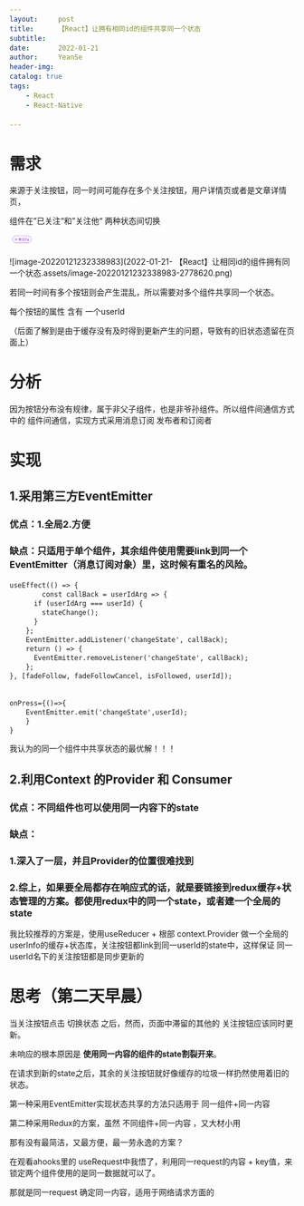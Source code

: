 ```yaml
---
layout:     post
title:      【React】让拥有相同id的组件共享同一个状态
subtitle:   
date:       2022-01-21
author:     YeanSe
header-img: 
catalog: true
tags:
    - React
    - React-Native

---
```


# 需求

来源于关注按钮，同一时间可能存在多个关注按钮，用户详情页或者是文章详情页，

组件在”已关注“和”关注他“ 两种状态间切换

<img src="2022-01-21- 【React】让相同id的组件拥有同一个状态.assets/image-20220121232325504-2778608.png" alt="image-20220121232325504" style="zoom:25%;" />

![image-20220121232338983](2022-01-21- 【React】让相同id的组件拥有同一个状态.assets/image-20220121232338983-2778620.png)

若同一时间有多个按钮则会产生混乱，所以需要对多个组件共享同一个状态。

每个按钮的属性 含有 一个userId

（后面了解到是由于缓存没有及时得到更新产生的问题，导致有的旧状态遗留在页面上）

# 分析

因为按钮分布没有规律，属于非父子组件，也是非爷孙组件。所以组件间通信方式中的 组件间通信，实现方式采用消息订阅 发布者和订阅者

# 实现

## 1.采用第三方EventEmitter

### 优点：1.全局2.方便

### 缺点：只适用于单个组件，其余组件使用需要link到同一个EventEmitter（消息订阅对象）里，这时候有重名的风险。

```react
useEffect(() => {
		const callBack = userIdArg => {
      if (userIdArg === userId) {
        stateChange();
      }
    };
    EventEmitter.addListener('changeState', callBack);
    return () => {
      EventEmitter.removeListener('changeState', callBack);
    };
}, [fadeFollow, fadeFollowCancel, isFollowed, userId]);


onPress={()=>{
  	EventEmitter.emit('changeState',userId);
	}
}
```

我认为的同一个组件中共享状态的最优解！！！



## 2.利用Context 的Provider 和 Consumer

### 优点：不同组件也可以使用同一内容下的state

### 缺点：

### 1.深入了一层，并且Provider的位置很难找到

### 2.综上，如果要全局都存在响应式的话，就是要链接到redux缓存+状态管理的方案。都使用redux中的同一个state，或者建一个全局的state

我比较推荐的方案是，使用useReducer + 根部 context.Provider 做一个全局的userInfo的缓存+状态库，关注按钮都link到同一userId的state中，这样保证 同一userId名下的关注按钮都是同步更新的

# 思考（第二天早晨）

当关注按钮点击 切换状态 之后，然而，页面中滞留的其他的 关注按钮应该同时更新。

未响应的根本原因是 <strong>使用同一内容的组件的state割裂开来</strong>。

在请求到新的state之后，其余的关注按钮就好像缓存的垃圾一样扔然使用着旧的状态。





第一种采用EventEmitter实现状态共享的方法只适用于 同一组件+同一内容

第二种采用Redux的方案，虽然 不同组件+同一内容 ，又大材小用

那有没有最简洁，又最方便，最一劳永逸的方案？

在观看ahooks里的 useRequest中我悟了，利用同一request的内容 + key值，来锁定两个组件使用的是同一数据就可以了。

那就是同一request 确定同一内容，适用于网络请求方面的



